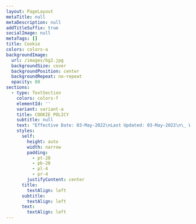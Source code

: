 ```yaml
---
layout: PageLayout
metaTitle: null
metaDescription: null
addTitleSuffix: true
socialImage: null
metaTags: []
title: Cookie
colors: colors-a
backgroundImage:
  url: /images/bg2.jpg
  backgroundSize: cover
  backgroundPosition: center
  backgroundRepeat: no-repeat
  opacity: 80
sections:
  - type: TextSection
    colors: colors-f
    elementId: ''
    variant: variant-a
    title: COOKIE POLICY
    subtitle: null
    text: "Effective Date: 03-May-2022\nLast Updated: 03-May-2022\n\_ What are cookies? This Cookie Policy explains what cookies are and how we use them, the types of cookies we use i.e, the information we collect using cookies and how that information is used, and how to manage the cookie settings.\nCookies are small text files that are used to store small pieces of information. They are stored on your device when the website is loaded on your browser. These cookies help us make the website function properly, make it more secure, provide better user experience, and understand how the website performs and to analyze what works and where it needs improvement.\n\_ How do we use cookies? As most of the online services, our website uses first-party and third-party cookies for several purposes. First-party cookies are mostly necessary for the website to function the right way, and they do not collect any of your personally identifiable data.\nThe third-party cookies used on our website are mainly for understanding how the website performs, how you interact with our website, keeping our services secure, providing advertisements that are relevant to you, and all in all providing you with a better and improved user experience and help speed up your future interactions with our website.\n\_ Quali cookie utilizzo? \_ Manage cookie preferences Cookie Settings You can change your cookie preferences any time by clicking the above button. This will let you revisit the cookie consent banner and change your preferences or withdraw your consent right away.\nIn addition to this, different browsers provide different methods to block and delete cookies used by websites. You can change the settings of your browser to block/delete the cookies. Listed below are the links to the support documents on how to manage and delete cookies from the major web browsers.\nChrome: https://support.google.com/accounts/answer/32050\nSafari: https://support.apple.com/en-in/guide/safari/sfri11471/mac\nFirefox: https://support.mozilla.org/en-US/kb/clear-cookies-and-site-data-firefox?redirectslug=delete-cookies-remove-info-websites-stored\\&redirectlocale=en-US\nInternet Explorer: https://support.microsoft.com/en-us/topic/how-to-delete-cookie-files-in-internet-explorer-bca9446f-d873-78de-77ba-d42645fa52fc\nIf you are using any other web browser, please visit your browser’s official support documents.\n\_ Cookie Policy Generated By CookieYes - Cookie Policy Generator.\n"
    styles:
      self:
        height: auto
        width: narrow
        padding:
          - pt-28
          - pb-28
          - pl-4
          - pr-4
        justifyContent: center
      title:
        textAlign: left
      subtitle:
        textAlign: left
      text:
        textAlign: left
---
```

